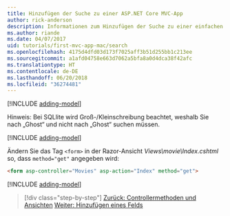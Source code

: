 ```yaml
---
title: Hinzufügen der Suche zu einer ASP.NET Core MVC-App
author: rick-anderson
description: Informationen zum Hinzufügen der Suche zu einer einfachen ASP.NET Core MVC-App
ms.author: riande
ms.date: 04/07/2017
uid: tutorials/first-mvc-app-mac/search
ms.openlocfilehash: 4175d4dfd03d173f7025aff3b51d255bb1c213ee
ms.sourcegitcommit: a1afd04758e663d7062a5bfa8a0d4dca38f42afc
ms.translationtype: HT
ms.contentlocale: de-DE
ms.lasthandoff: 06/20/2018
ms.locfileid: "36274481"
---
```

[!INCLUDE [adding-model](../../includes/mvc-intro/search1.md)]

Hinweis: Bei SQLlite wird Groß-/Kleinschreibung beachtet, weshalb Sie nach „Ghost“ und nicht nach „Ghost“ suchen müssen.

[!INCLUDE [adding-model](../../includes/mvc-intro/search2.md)]

Ändern Sie das Tag `<form>` in der Razor-Ansicht *Views\movie\Index.cshtml* so, dass `method="get"` angegeben wird:

```html
<form asp-controller="Movies" asp-action="Index" method="get">
```

[!INCLUDE [adding-model](../../includes/mvc-intro/search3.md)]

> [!div class="step-by-step"]
> [Zurück: Controllermethoden und Ansichten](controller-methods-views.md)
> [Weiter: Hinzufügen eines Felds](new-field.md)
